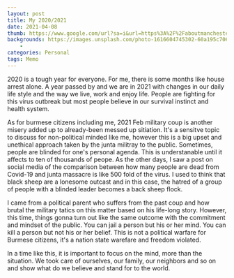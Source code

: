 ```yaml
---
layout: post
title: My 2020/2021
date: 2021-04-08
thumb: https://www.google.com/url?sa=i&url=https%3A%2F%2Faboutmanchester.co.uk%2F100-years-on-from-russian-revolution%2F&psig=AOvVaw1qvEDT9OvEFIUWGj4xCDr8&ust=1617774453038000&source=images&cd=vfe&ved=0CAIQjRxqFwoTCKDsvNH16O8CFQAAAAAdAAAAABAP
backgrounds: https://images.unsplash.com/photo-1616604745302-60a195c7061a?ixid=MXwxMjA3fDB8MHxwaG90by1wYWdlfHx8fGVufDB8fHw%3D&ixlib=rb-1.2.1&auto=format&fit=crop&w=2901&q=80
    - 
categories: Personal
tags: Memo
--- 
```



2020 is a tough year for everyone. For me, there is some months like house arrest alone. A year passed by and we are in 2021 with changes in our daily life style and the way we live, work and enjoy life. People are fighting for this virus outbreak but most people believe in our survival instinct and health system.

As for burmese citizens including me, 2021 Feb military coup is another misery added up to already-been messed up sitiation. It's a sensitve topic to discuss for non-political minded like me, however this is a big upset and unethical approach taken by the junta militray to the public. Sometimes, people are blinded for one's personal agenda. This is understanable until it affects to ten of thousands of peope. As the other days, I saw a post on social media of the comparison between how many people are dead from Covid-19 and junta massacre is like 500 fold of the virus. I used to think that black sheep are a lonesome outcast and in this case, the hatred of a group of people with a blinded leader becomes a back sheep flock.

I came from a political parent who suffers from the past coup and how brutal the military tatics on this matter based on his life-long story. However, this time, things gonna turn out like the same outcome with the commitment and mindset of the public. You can jail a person but his or her mind. You can kill a person but not his or her belief. This is not a political warfare for Burmese citizens, it's a nation state warefare and freedom violated. 

In a time like this, it is important to focus on the mind, more than the situation. We took care of ourselves, our family, our neighbors and so on and show what do we believe and stand for to the world.